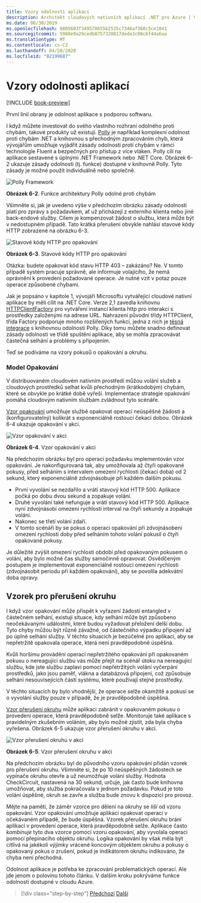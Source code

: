 ```yaml
---
title: Vzory odolnosti aplikací
description: Architekt cloudových nativních aplikací .NET pro Azure | Vzory odolnosti aplikací
ms.date: 06/30/2019
ms.openlocfilehash: 6805603f349578655b2535c7346af368c5ce1841
ms.sourcegitcommit: 5988e9a29cedb8757320817deda3c08c6f44a6aa
ms.translationtype: MT
ms.contentlocale: cs-CZ
ms.lasthandoff: 04/28/2020
ms.locfileid: "82199687"
---
```

# <a name="application-resiliency-patterns"></a>Vzory odolnosti aplikací

[!INCLUDE [book-preview](../../../includes/book-preview.md)]

První linií obrany je odolnost aplikace s podporou softwaru.

I když můžete investovat do svého vlastního rozhraní odolného proti chybám, takové produkty už existují. [Polly](http://www.thepollyproject.org/) je například komplexní odolnost proti chybám .NET a knihovnou s přechodným zpracováním chyb, která vývojářům umožňuje vyjádřit zásady odolnosti proti chybám v rámci technologie Fluent a bezpečných pro přístup z více vláken. Polly cílí na aplikace sestavené s úplnými .NET Framework nebo .NET Core. Obrázek 6-2 ukazuje zásady odolnosti (tj. funkce) dostupné v knihovně Polly. Tyto zásady je možné použít individuálně nebo společně.

![Polly Framework](./media/polly-resiliency-framework.png)

**Obrázek 6-2**. Funkce architektury Polly odolné proti chybám

Všimněte si, jak je uvedeno výše v předchozím obrázku zásady odolnosti platí pro zprávy s požadavkem, ať už přicházejí z externího klienta nebo jiné back-endové služby. Cílem je kompenzovat žádost o službu, která může být v nedostupném případě. Tato krátká přerušení obvykle nahlásí stavové kódy HTTP zobrazené na obrázku 6-3.

![Stavové kódy HTTP pro opakování](./media/http-status-codes.png)

**Obrázek 6-3**. Stavové kódy HTTP pro opakování

Otázka: budete opakovat kód stavu HTTP 403 – zakázáno? Ne. V tomto případě systém pracuje správně, ale informuje volajícího, že nemá oprávnění k provedení požadované operace. Je nutné vzít v potaz pouze operace způsobené chybami.

Jak je popsáno v kapitole 1, vývojáři Microsoftu vytvářející cloudové nativní aplikace by měli cílit na .NET Core. Verze 2,1 zavedla knihovnu [HTTPClientFactory](https://www.stevejgordon.co.uk/introduction-to-httpclientfactory-aspnetcore) pro vytváření instancí klienta http pro interakci s prostředky založenými na adrese URL. Nahrazení původní třídy HTTPClient, třída Factory podporuje mnoho rozšířených funkcí, jedna z nich je [těsná integrace](../microservices/implement-resilient-applications/implement-http-call-retries-exponential-backoff-polly.md) s knihovnou odolnosti Polly. Díky tomu můžete snadno definovat zásady odolnosti ve třídě spuštění aplikace, aby se mohla zpracovávat částečná selhání a problémy s připojením.

Teď se podíváme na vzory pokusů o opakování a okruhu.

### <a name="retry-pattern"></a>Model Opakování

V distribuovaném cloudovém nativním prostředí můžou volání služeb a cloudových prostředků selhat kvůli přechodným (krátkodobým) chybám, které se obvykle po krátké době vyřeší. Implementace strategie opakování pomáhá cloudovým nativním službám zvládnout tyto scénáře.

[Vzor opakování](https://docs.microsoft.com/azure/architecture/patterns/retry) umožňuje službě opakovat operaci neúspěšné žádosti a (konfigurovatelný) kolikrát s exponenciálně rostoucí čekací dobou. Obrázek 6-4 ukazuje opakování v akci.

![Vzor opakování v akci](./media/retry-pattern.png)

**Obrázek 6-4**. Vzor opakování v akci

Na předchozím obrázku byl pro operaci požadavku implementován vzor opakování. Je nakonfigurovaná tak, aby umožňovala až čtyři opakované pokusy, před selháním s intervalem omezení rychlosti (čekací doba) od 2 sekund, který exponenciálně zdvojnásobuje při každém dalším pokusu.

- První vyvolání se nezdařilo a vrátí stavový kód HTTP 500. Aplikace počká po dobu dvou sekund a zopakuje volání.
- Druhé vyvolání také nefunguje a vrátí stavový kód HTTP 500. Aplikace nyní zdvojnásobí omezení rychlosti interval na čtyři sekundy a zopakuje volání.
- Nakonec se třetí volání zdaří.
- V tomto scénáři by se pokus o operaci opakování při zdvojnásobení omezení rychlosti doby před selháním tohoto volání pokusil o čtyři opakované pokusy.

Je důležité zvýšit omezení rychlosti období před opakovaným pokusem o volání, aby bylo možné čas služby samočinně opravovat. Osvědčeným postupem je implementovat exponenciálně rostoucí omezení rychlosti (zdvojnásobit periodu při každém opakování), aby se povolila adekvátní doba opravy.

## <a name="circuit-breaker-pattern"></a>Vzorek pro přerušení okruhu

I když vzor opakování může přispět k vyřazení žádosti entangled v částečném selhání, existují situace, kdy selhání může být způsobeno neočekávanými událostmi, které budou vyžadovat přeložení delší dobu. Tyto chyby můžou být různě závažné, od částečného výpadku připojení až po úplné selhání služby. V těchto situacích je bezúčelné pro aplikaci, aby se nepřetržitě opakovala operace, která není pravděpodobně úspěšná.

Kvůli horšímu provádění operací nepřetržitého opakování při opakovaném pokusu o nereagující službu vás může přejít na scénář útoku na nereagující službu, kde jste službu zaplavi pomocí nepřetržitých volání vyčerpání prostředků, jako jsou paměť, vlákna a databázová připojení, což způsobuje selhání nesouvisejících částí systému, které používají stejné prostředky.

V těchto situacích by bylo vhodnější, že operace selže okamžitě a pokusí se o vyvolání služby pouze v případě, že je pravděpodobně úspěšná.

[Vzor přerušení okruhu](https://docs.microsoft.com/azure/architecture/patterns/circuit-breaker) může aplikaci zabránit v opakovaném pokusu o provedení operace, která pravděpodobně selže. Monitoruje také aplikace s pravidelným zkušebním voláním, aby bylo možné zjistit, zda byla chyba vyřešena. Obrázek 6-5 ukazuje vzor přerušení okruhu v akci.

![Vzor přerušení okruhu v akci](./media/circuit-breaker-pattern.png)

**Obrázek 6-5**. Vzor přerušení okruhu v akci

Na předchozím obrázku byl do původního vzoru opakování přidán vzorek pro přerušení okruhu. Všimněte si, že po 10 neúspěšných žádostech se vypínače okruhu otevře a už neumožňuje volání služby. Hodnota CheckCircuit, nastavená na 30 sekund, určuje, jak často bude knihovna umožňovat, aby služba pokračovala v jednom požadavku. Pokud je toto volání úspěšné, okruh se zavře a služba bude znovu k dispozici pro provoz.

Mějte na paměti, že záměr vzorce pro dělení na okruhy se *liší* od vzoru opakování. Vzor opakování umožňuje aplikaci opakovat operaci v očekávaném případě, že bude úspěšná. Vzorek přerušení okruhu brání aplikaci v provedení operace, která pravděpodobně selže. Aplikace často *kombinuje* tyto dva vzorce pomocí vzoru opakování, aby vyvolala operaci pomocí přepínacího objektu okruhu. Logika opakování by však měla být citlivá na jakékoli výjimky vrácené koncovým objektem okruhu a pokusy o opakovaný pokus o zrušení, pokud je indikátorem okruhu indikováno, že chyba není přechodná.

Odolnost aplikace je potřeba ke zpracování problematických operací. Ale jde jenom o polovinu tohoto článku. V dalším kroku pokrýváme funkce odolnosti dostupné v cloudu Azure.

>[!div class="step-by-step"]
>[Předchozí](resiliency.md)
>[Další](infrastructure-resiliency-azure.md)
